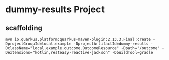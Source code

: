 # dummy-results Project

## scaffolding

```shell
mvn io.quarkus.platform:quarkus-maven-plugin:2.13.3.Final:create -DprojectGroupId=local.example -DprojectArtifactId=dummy-results -DclassName="local.example.outcome.OutcomeResource" -Dpath="/outcome" -Dextensions="kotlin,resteasy-reactive-jackson" -DbuildTool=gradle
```
